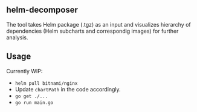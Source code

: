 ## helm-decomposer
The tool takes Helm package (.tgz) as an input and visualizes hierarchy of dependencies (Helm subcharts and correspondig images) for further analysis.

## Usage
Currently WIP: 
- `helm pull bitnami/nginx`
- Update `chartPath` in the code accordingly.
- `go get ./...`
- `go run main.go`
